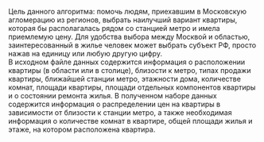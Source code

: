 Цель данного алгоритма: помочь людям, приехавшим в Московскую агломерацию из регионов, выбрать наилучший вариант квартиры, которая бы располагалась рядом со станцией метро и имела приемлемую цену. 
Для удобства выбора между Москвой и областью, заинтересованный в жилье человек может выбрать субъект РФ, просто нажав на единицу или любую другую цифру.  
В исходном файле данных содержится информация о расположении квартиры (в области или в столице), близости к метро, типах продажи квартиры, ближайшей станции метро, этажности дома, количестве комнат, площади квартиры, площади отдельных компонентов квартиры и о состоянии ремонта жилья. 
В полученном наборе данных содержится информация о распределении цен на квартиры в зависимости от близости к станции метро, а также необходимая информация о количестве комнат в квартире, общей площади жилья и этаже, на котором расположена квартира.
